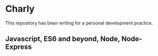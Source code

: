 # Charly

This repository has been writing for a personal development practice.

## Javascript, ES6 and beyond, Node, Node-Express
